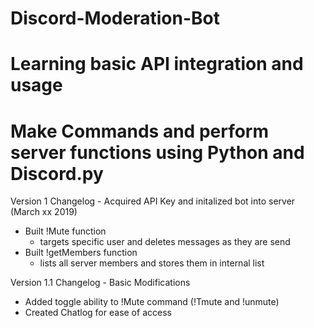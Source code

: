 # Discord-Moderation-Bot
# Learning basic API integration and usage 
# Make Commands and perform server functions using Python and Discord.py 

Version 1 Changelog - Acquired API Key and initalized bot into server (March xx 2019)
- Built !Mute function
  - targets specific user and deletes messages as they are send
- Built !getMembers function
  - lists all server members and stores them in internal list
 
Version 1.1 Changelog - Basic Modifications 
- Added toggle ability to !Mute command (!Tmute and !unmute)
- Created Chatlog for ease of access

